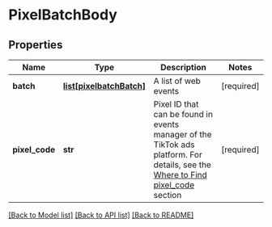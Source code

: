 # PixelBatchBody

## Properties
Name | Type | Description | Notes
------------ | ------------- | ------------- | -------------
**batch** | [**list[pixelbatchBatch]**](pixelbatchBatch.md) | A list of web events | [required] 
**pixel_code** | **str** | Pixel ID that can be found in events manager of the TikTok ads platform. For details, see the [Where to Find pixel_code](https://ads.tiktok.com/marketing_api/docs?id&#x3D;1739584855420929) section | [required] 

[[Back to Model list]](../README.md#documentation-for-models) [[Back to API list]](../README.md#documentation-for-api-endpoints) [[Back to README]](../README.md)

